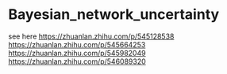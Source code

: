 # Bayesian_network_uncertainty

see here
https://zhuanlan.zhihu.com/p/545128538
https://zhuanlan.zhihu.com/p/545664253
https://zhuanlan.zhihu.com/p/545982049
https://zhuanlan.zhihu.com/p/546089320